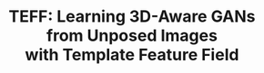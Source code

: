 <div align="center">
<h1>TEFF: Learning 3D-Aware GANs from Unposed Images </br> with Template Feature Field </br></h1> 
